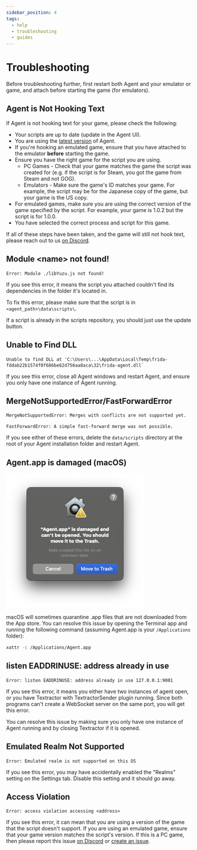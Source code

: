 ```yaml
---
sidebar_position: 4
tags:
  - help
  - troubleshooting
  - guides
---
```


# Troubleshooting

Before troubleshooting further, first restart both Agent and your emulator or game, and attach before starting the game (for emulators).

## Agent is Not Hooking Text

If Agent is not hooking text for your game, please check the following:

- Your scripts are up to date (update in the Agent UI).
- You are using the [latest version](https://github.com/0xDC00/agent/releases/latest) of Agent.
- If you're hooking an emulated game, ensure that you have attached to the emulator **before** starting the game.
- Ensure you have the right game for the script you are using.
  - PC Games - Check that your game matches the game the script was created for (e.g. if the script is for Steam, you got the game from Steam and not GOG).
  - Emulators - Make sure the game's ID matches your game. For example, the script may be for the Japanese copy of the game, but your game is the US copy.
- For emulated games, make sure you are using the correct version of the game specified by the script. For example, your game is 1.0.2 but the script is for 1.0.0.
- You have selected the correct process and script for this game.

If all of these steps have been taken, and the game will still not hook text, please reach out to us [on Discord](https://discord.gg/sWeFsmJYJc).

## Module \<name\> not found!

```
Error: Module ./libYuzu.js not found!
```

If you see this error, it means the script you attached couldn't find its dependencies in the folder it's located in.

To fix this error, please make sure that the script is in `<agent_path>\data\scripts\`.

If a script is already in the scripts repository, you should just use the update button. 

## Unable to Find DLL

```
Unable to find DLL at 'C:\Users\...\AppData\Local\Temp\frida-fddab22b1574f0f686be62d756aa8aca\32\frida-agent.dll`
```

If you see this error, close all Agent windows and restart Agent, and ensure you only have one instance of Agent running.

## MergeNotSupportedError/FastForwardError

```
MergeNotSupportedError: Merges with conflicts are not supported yet.
```
```
FastForwardError: A simple fast-forward merge was not possible.
```

If you see either of these errors, delete the `data/scripts` directory at the root of your Agent installation folder and restart Agent.

## Agent.app is damaged (macOS)

![](./img/macos.png)

macOS will sometimes quarantine .app files that are not downloaded from the App store. You can resolve this issue by opening the Terminal app and running the following command (assuming Agent.app is your `/Applications` folder):

```bash
xattr -c /Applications/Agent.app
```

## listen EADDRINUSE: address already in use

```
Error: listen EADDRINUSE: address already in use 127.0.0.1:9001
```

If you see this error, it means you either have two instances of agent open, or you have Textractor with TextractorSender plugin running. Since both programs can't create a WebSocket server on the same port, you will get this error.

You can resolve this issue by making sure you only have one instance of Agent running and by closing Textractor if it is opened.


## Emulated Realm Not Supported

```
Error: Emulated realm is not supported on this OS
```

If you see this error, you may have accidentally enabled the "Realms" setting on the Settings tab. Disable this setting and it should go away.

## Access Violation

```
Error: access violation accessing <address>
```

If you see this error, it can mean that you are using a version of the game that the script doesn't support. If you are using an emulated game, ensure that your game version matches the script's version. If this is a PC game, then please report this issue [on Discord](https://discord.gg/sWeFsmJYJc) or [create an issue](https://github.com/0xDC00/scripts/issues/new).